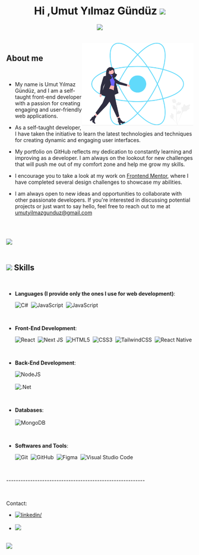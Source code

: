 <h1 align="center"><b>Hi ,Umut Yılmaz Gündüz </b><img src="https://media.giphy.com/media/hvRJCLFzcasrR4ia7z/giphy.gif" width="35"></h1>

<p align="center">
  <img src="https://readme-typing-svg.herokuapp.com?font=Time+New+Roman&color=cyan&size=25&center=true&vCenter=true&width=600&height=100&lines=Self-taught+Full-Stack+Developer;React+Lover..	 
  <3;Computer+Science+Student;Active+Learner/Researcher,;Love+to+learn+new+stuffs.">
</p>

<br>

<picture>
  <source media="(max-width: 767px)" srcset="">
  <img align="right" alt="" src="./react.svg" width=300px>
</picture>
	
## **About me**

<br>

- My name is Umut Yılmaz Gündüz, and I am a self-taught front-end developer with a passion for creating engaging and user-friendly web applications. 

- As a self-taught developer, I have taken the initiative to learn the latest technologies and techniques for creating dynamic and engaging user interfaces.

- My portfolio on GitHub reflects my dedication to constantly learning and improving as a developer. I am always on the lookout for new challenges that will push me out of my comfort zone and help me grow my skills.

- I encourage you to take a look at my work on <a href="https://www.frontendmentor.io/profile/UmutYG">Frontend Mentor</a>, where I have completed several design challenges to showcase my abilities.

- I am always open to new ideas and opportunities to collaborate with other passionate developers. If you're interested in discussing potential projects or just want to say hello, feel free to reach out to me at <a href="mailto:umutyilmazgunduz@gmail.com">umutyilmazgunduz@gmail.com</a>

<br><br>

<img src="https://user-images.githubusercontent.com/73097560/115834477-dbab4500-a447-11eb-908a-139a6edaec5c.gif"><br><br>

## <img src="https://media2.giphy.com/media/QssGEmpkyEOhBCb7e1/giphy.gif?cid=ecf05e47a0n3gi1bfqntqmob8g9aid1oyj2wr3ds3mg700bl&rid=giphy.gif" width ="25"><b> Skills</b>
<br>

<p align="center">

- **Languages (I provide only the ones I use for web development)**:

    ![C#](https://img.shields.io/badge/c%23-%23239120.svg?style=for-the-badge&logo=c-sharp&logoColor=white)&nbsp;
    ![JavaScript](https://img.shields.io/badge/JavaScript%20-%23F7DF1E.svg?style=for-the-badge&logo=javascript&logoColor=black)&nbsp;
    ![JavaScript](https://shields.io/badge/TypeScript-3178C6?logo=TypeScript&logoColor=FFF&style=flat-square)&nbsp;
  
     


<br>   
    
- **Front-End Development**:

   ![React](https://img.shields.io/badge/react-%2320232a.svg?style=for-the-badge&logo=react&logoColor=%2361DAFB)&nbsp;
   ![Next JS](https://img.shields.io/badge/Next-black?style=for-the-badge&logo=next.js&logoColor=white)&nbsp;
   ![HTML5](https://img.shields.io/badge/HTML5%20-%23E34F26.svg?style=for-the-badge&logo=html5&logoColor=white)&nbsp;
   ![CSS3](https://img.shields.io/badge/CSS%20-%231572B6.svg?style=for-the-badge&logo=css3&logoColor=white)&nbsp;
   ![TailwindCSS](https://img.shields.io/badge/-Tailwind_CSS-38B2AC?style=for-the-badge&logo=tailwind-css&logoColor=white)&nbsp;
   ![React Native](https://img.shields.io/badge/react_native-%2320232a.svg?style=for-the-badge&logo=react&logoColor=%2361DAFB)&nbsp;

<br>

- **Back-End Development**:

   ![NodeJS](https://img.shields.io/badge/node.js-6DA55F?style=for-the-badge&logo=node.js&logoColor=white)&nbsp; <br> <br>
   ![.Net](https://img.shields.io/badge/.NET-5C2D91?style=for-the-badge&logo=.net&logoColor=white)&nbsp;
<br>


- **Databases**: <br> <br>
  ![MongoDB](https://img.shields.io/badge/MongoDB-%234ea94b.svg?style=for-the-badge&logo=mongodb&logoColor=white)
<br>


- **Softwares and Tools**:

    ![Git](https://img.shields.io/badge/git-%23F05033.svg?style=for-the-badge&logo=git&logoColor=white)&nbsp;
    ![GitHub](https://img.shields.io/badge/github-%23121011.svg?style=for-the-badge&logo=github&logoColor=white)&nbsp;
    ![Figma](https://img.shields.io/badge/Figma-F24E1E?style=for-the-badge&logo=figma&logoColor=white)&nbsp;
    ![Visual Studio Code](https://img.shields.io/badge/VS%20Code-0078d7.svg?style=for-the-badge&logo=visual-studio-code&logoColor=white)&nbsp;

<br>
</p>

<p>----------------------------------------------------------</p>
<br>


Contact: <br>
<div align='left'>

<ul>

  <li>
    <a href="https://linkedin.com/in/umut-yilmaz-gunduz/" target="_blank">
        <img src="https://img.shields.io/badge/linkedin:  UmutYG-0077B5.svg?color=405DE6&style=for-the-badge&logo=linkedin&logoColor=white" alt=linkedin/>
    </a>
  </li>
<br>

<li>
    <a href="mailto:umutyilmazgunduz@gmail.com" target="_blank">
        <img src="https://img.shields.io/badge/gmail:  UmutYG-%23EA4335.svg?style=for-the-badge&logo=gmail&logoColor=white" t=mail/>
    </a>
</li>
	
</ul>
</div>

<br>

<img src="https://user-images.githubusercontent.com/73097560/115834477-dbab4500-a447-11eb-908a-139a6edaec5c.gif">
<br>

<br>
<br>
